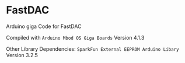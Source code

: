 # FastDAC
Arduino giga Code for FastDAC

Compiled with `Arduino Mbod OS Giga Boards` Version 4.1.3

Other Library Dependencies:
`SparkFun External EEPROM Arduino Libary` Version 3.2.5

